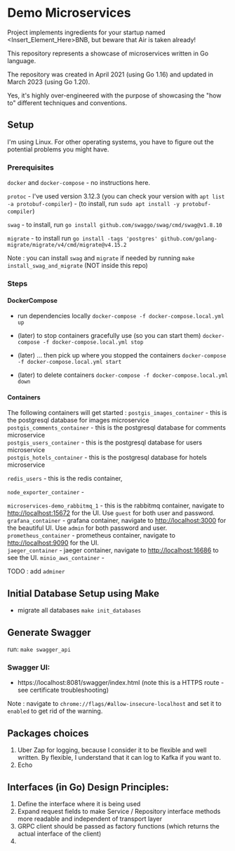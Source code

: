# Demo Microservices

Project implements ingredients for your startup named <Insert_Element_Here>BNB, but beware that Air is taken already!

This repository represents a showcase of microservices written in Go language.

The repository was created in April 2021 (using Go 1.16) and updated in March 2023 (using Go 1.20).

Yes, it's highly over-engineered with the purpose of showcasing the "how to" different techniques and conventions.

## Setup

I'm using Linux. For other operating systems, you have to figure out the potential problems you might have.

### Prerequisites

`docker` and `docker-compose` - no instructions here.

`protoc` - I've used version 3.12.3 (you can check your version with `apt list -a protobuf-compiler`) - (to install,
run `sudo apt install -y protobuf-compiler`)

`swag` - to install, run `go install github.com/swaggo/swag/cmd/swag@v1.8.10`

`migrate` - to install run `go install -tags 'postgres' github.com/golang-migrate/migrate/v4/cmd/migrate@v4.15.2`

Note : you can install `swag` and `migrate` if needed by running `make install_swag_and_migrate` (NOT inside this repo)

### Steps

#### DockerCompose

* run dependencies locally `docker-compose -f docker-compose.local.yml up`

* (later) to stop containers gracefully use (so you can start them) `docker-compose -f docker-compose.local.yml stop`
* (later) ... then pick up where you stopped the containers `docker-compose -f docker-compose.local.yml start`
* (later) to delete containers `docker-compose -f docker-compose.local.yml down`

#### Containers

The following containers will get started :
`postgis_images_container` - this is the postgresql database for images microservice      
`postgis_comments_container` - this is the postgresql database for comments microservice    
`postgis_users_container` - this is the postgresql database for users microservice       
`postgis_hotels_container` - this is the postgresql database for hotels microservice

`redis_users` - this is the redis container, <TBD>

`node_exporter_container` -

`microservices-demo_rabbitmq_1` - this is the rabbitmq container, navigate
to [http://localhost:15672](http://localhost:15672) for the UI. Use `guest` for both user and password.
`grafana_container` - grafana container, navigate to [http://localhost:3000](http://localhost:3000) for the beautiful
UI. Use `admin` for both password and user.         
`prometheus_container` - prometheus container, navigate to [http://localhost:9090](http://localhost:9090) for the
UI.         
`jaeger_container` - jaeger container, navigate to [http://localhost:16686](http://localhost:16686) to see the UI.
`minio_aws_container` -

TODO : add `adminer`

## Initial Database Setup using Make

* migrate all databases `make init_databases`

## Generate Swagger

run: `make swagger_api`

### Swagger UI:

* https://localhost:8081/swagger/index.html (note this is a HTTPS route - see certificate troubleshooting)

Note : navigate to `chrome://flags/#allow-insecure-localhost` and set it to `enabled` to get rid of the warning.

## Packages choices

1. Uber Zap for logging, because I consider it to be flexible and well written. By flexible, I understand that it can
   log to Kafka if you want to.
2. Echo

## Interfaces (in Go) Design Principles:

1. Define the interface where it is being used
2. Expand request fields to make Service / Repository interface methods more readable and independent of transport layer
3. GRPC client should be passed as factory functions (which returns the actual interface of the client)
4. 
